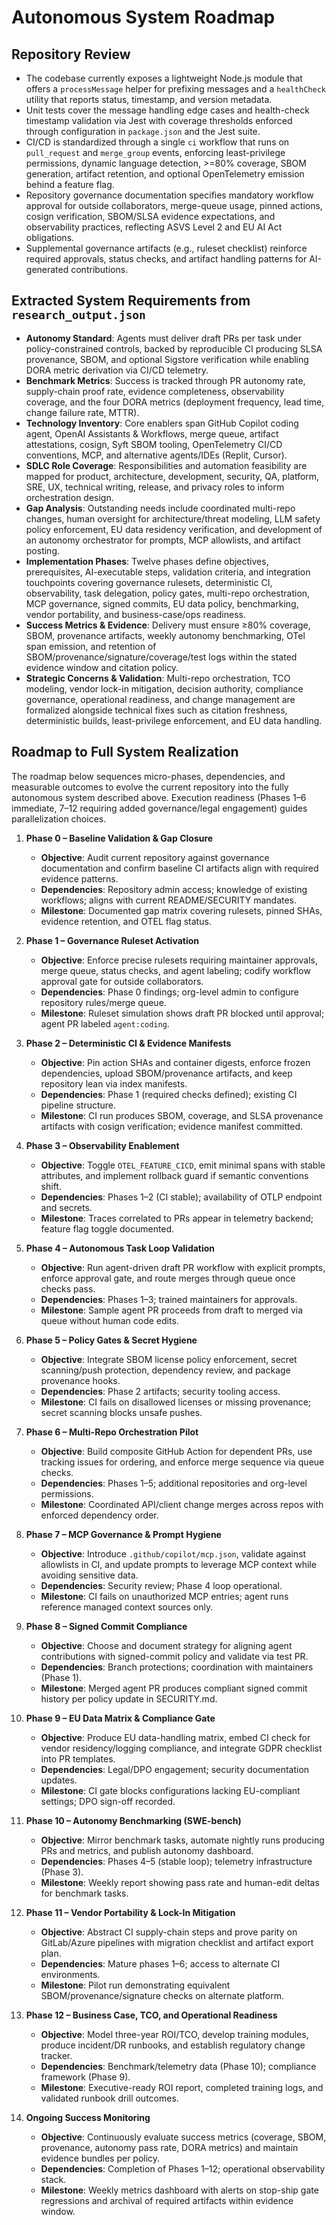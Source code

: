 # Autonomous System Roadmap

## Repository Review

- The codebase currently exposes a lightweight Node.js module that offers a `processMessage` helper for prefixing messages and a `healthCheck` utility that reports status, timestamp, and version metadata.
- Unit tests cover the message handling edge cases and health-check timestamp validation via Jest with coverage thresholds enforced through configuration in `package.json` and the Jest suite.
- CI/CD is standardized through a single `ci` workflow that runs on `pull_request` and `merge_group` events, enforcing least-privilege permissions, dynamic language detection, >=80% coverage, SBOM generation, artifact retention, and optional OpenTelemetry emission behind a feature flag.
- Repository governance documentation specifies mandatory workflow approval for outside collaborators, merge-queue usage, pinned actions, cosign verification, SBOM/SLSA evidence expectations, and observability practices, reflecting ASVS Level 2 and EU AI Act obligations.
- Supplemental governance artifacts (e.g., ruleset checklist) reinforce required approvals, status checks, and artifact handling patterns for AI-generated contributions.

## Extracted System Requirements from `research_output.json`

- **Autonomy Standard**: Agents must deliver draft PRs per task under policy-constrained controls, backed by reproducible CI producing SLSA provenance, SBOM, and optional Sigstore verification while enabling DORA metric derivation via CI/CD telemetry.
- **Benchmark Metrics**: Success is tracked through PR autonomy rate, supply-chain proof rate, evidence completeness, observability coverage, and the four DORA metrics (deployment frequency, lead time, change failure rate, MTTR).
- **Technology Inventory**: Core enablers span GitHub Copilot coding agent, OpenAI Assistants & Workflows, merge queue, artifact attestations, cosign, Syft SBOM tooling, OpenTelemetry CI/CD conventions, MCP, and alternative agents/IDEs (Replit, Cursor).
- **SDLC Role Coverage**: Responsibilities and automation feasibility are mapped for product, architecture, development, security, QA, platform, SRE, UX, technical writing, release, and privacy roles to inform orchestration design.
- **Gap Analysis**: Outstanding needs include coordinated multi-repo changes, human oversight for architecture/threat modeling, LLM safety policy enforcement, EU data residency verification, and development of an autonomy orchestrator for prompts, MCP allowlists, and artifact posting.
- **Implementation Phases**: Twelve phases define objectives, prerequisites, AI-executable steps, validation criteria, and integration touchpoints covering governance rulesets, deterministic CI, observability, task delegation, policy gates, multi-repo orchestration, MCP governance, signed commits, EU data policy, benchmarking, vendor portability, and business-case/ops readiness.
- **Success Metrics & Evidence**: Delivery must ensure ≥80% coverage, SBOM, provenance artifacts, weekly autonomy benchmarking, OTel span emission, and retention of SBOM/provenance/signature/coverage/test logs within the stated evidence window and citation policy.
- **Strategic Concerns & Validation**: Multi-repo orchestration, TCO modeling, vendor lock-in mitigation, decision authority, compliance governance, operational readiness, and change management are formalized alongside technical fixes such as citation freshness, deterministic builds, least-privilege enforcement, and EU data handling.

## Roadmap to Full System Realization

The roadmap below sequences micro-phases, dependencies, and measurable outcomes to evolve the current repository into the fully autonomous system described above. Execution readiness (Phases 1–6 immediate, 7–12 requiring added governance/legal engagement) guides parallelization choices.

1. **Phase 0 – Baseline Validation & Gap Closure**
   - **Objective**: Audit current repository against governance documentation and confirm baseline CI artifacts align with required evidence patterns.
   - **Dependencies**: Repository admin access; knowledge of existing workflows; aligns with current README/SECURITY mandates.
   - **Milestone**: Documented gap matrix covering rulesets, pinned SHAs, evidence retention, and OTEL flag status.

2. **Phase 1 – Governance Ruleset Activation**
   - **Objective**: Enforce precise rulesets requiring maintainer approvals, merge queue, status checks, and agent labeling; codify workflow approval gate for outside collaborators.
   - **Dependencies**: Phase 0 findings; org-level admin to configure repository rules/merge queue.
   - **Milestone**: Ruleset simulation shows draft PR blocked until approval; agent PR labeled `agent:coding`.

3. **Phase 2 – Deterministic CI & Evidence Manifests**
   - **Objective**: Pin action SHAs and container digests, enforce frozen dependencies, upload SBOM/provenance artifacts, and keep repository lean via index manifests.
   - **Dependencies**: Phase 1 (required checks defined); existing CI pipeline structure.
   - **Milestone**: CI run produces SBOM, coverage, and SLSA provenance artifacts with cosign verification; evidence manifest committed.

4. **Phase 3 – Observability Enablement**
   - **Objective**: Toggle `OTEL_FEATURE_CICD`, emit minimal spans with stable attributes, and implement rollback guard if semantic conventions shift.
   - **Dependencies**: Phases 1–2 (CI stable); availability of OTLP endpoint and secrets.
   - **Milestone**: Traces correlated to PRs appear in telemetry backend; feature flag toggle documented.

5. **Phase 4 – Autonomous Task Loop Validation**
   - **Objective**: Run agent-driven draft PR workflow with explicit prompts, enforce approval gate, and route merges through queue once checks pass.
   - **Dependencies**: Phases 1–3; trained maintainers for approvals.
   - **Milestone**: Sample agent PR proceeds from draft to merged via queue without human code edits.

6. **Phase 5 – Policy Gates & Secret Hygiene**
   - **Objective**: Integrate SBOM license policy enforcement, secret scanning/push protection, dependency review, and package provenance hooks.
   - **Dependencies**: Phase 2 artifacts; security tooling access.
   - **Milestone**: CI fails on disallowed licenses or missing provenance; secret scanning blocks unsafe pushes.

7. **Phase 6 – Multi-Repo Orchestration Pilot**
   - **Objective**: Build composite GitHub Action for dependent PRs, use tracking issues for ordering, and enforce merge sequence via queue checks.
   - **Dependencies**: Phases 1–5; additional repositories and org-level permissions.
   - **Milestone**: Coordinated API/client change merges across repos with enforced dependency order.

8. **Phase 7 – MCP Governance & Prompt Hygiene**
   - **Objective**: Introduce `.github/copilot/mcp.json`, validate against allowlists in CI, and update prompts to leverage MCP context while avoiding sensitive data.
   - **Dependencies**: Security review; Phase 4 loop operational.
   - **Milestone**: CI fails on unauthorized MCP entries; agent runs reference managed context sources only.

9. **Phase 8 – Signed Commit Compliance**
   - **Objective**: Choose and document strategy for aligning agent contributions with signed-commit policy and validate via test PR.
   - **Dependencies**: Branch protections; coordination with maintainers (Phase 1).
   - **Milestone**: Merged agent PR produces compliant signed commit history per policy update in SECURITY.md.

10. **Phase 9 – EU Data Matrix & Compliance Gate**
    - **Objective**: Produce EU data-handling matrix, embed CI check for vendor residency/logging compliance, and integrate GDPR checklist into PR templates.
    - **Dependencies**: Legal/DPO engagement; security documentation updates.
    - **Milestone**: CI gate blocks configurations lacking EU-compliant settings; DPO sign-off recorded.

11. **Phase 10 – Autonomy Benchmarking (SWE-bench)**
    - **Objective**: Mirror benchmark tasks, automate nightly runs producing PRs and metrics, and publish autonomy dashboard.
    - **Dependencies**: Phases 4–5 (stable loop); telemetry infrastructure (Phase 3).
    - **Milestone**: Weekly report showing pass rate and human-edit deltas for benchmark tasks.

12. **Phase 11 – Vendor Portability & Lock-In Mitigation**
    - **Objective**: Abstract CI supply-chain steps and prove parity on GitLab/Azure pipelines with migration checklist and artifact export plan.
    - **Dependencies**: Mature phases 1–6; access to alternate CI environments.
    - **Milestone**: Pilot run demonstrating equivalent SBOM/provenance/signature checks on alternate platform.

13. **Phase 12 – Business Case, TCO, and Operational Readiness**
    - **Objective**: Model three-year ROI/TCO, develop training modules, produce incident/DR runbooks, and establish regulatory change tracker.
    - **Dependencies**: Benchmark/telemetry data (Phase 10); compliance framework (Phase 9).
    - **Milestone**: Executive-ready ROI report, completed training logs, and validated runbook drill outcomes.

14. **Ongoing Success Monitoring**
    - **Objective**: Continuously evaluate success metrics (coverage, SBOM, provenance, autonomy pass rate, DORA metrics) and maintain evidence bundles per policy.
    - **Dependencies**: Completion of Phases 1–12; operational observability stack.
    - **Milestone**: Weekly metrics dashboard with alerts on stop-ship gate regressions and archival of required artifacts within evidence window.
